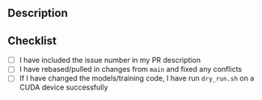 ## Description
<!-- Provide a clear and concise description of the issue. Include relevant details, context, and any necessary screenshots. -->

## Checklist
- [ ] I have included the issue number in my PR description
- [ ] I have rebased/pulled in changes from `main` and fixed any conflicts
- [ ] If I have changed the models/training code, I have run `dry_run.sh` on a CUDA device successfully  